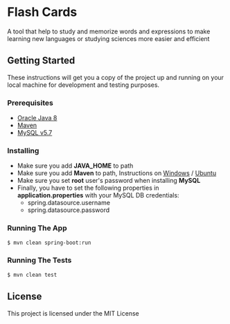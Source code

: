 # Flash Cards
A tool that help to study and memorize words and expressions to make learning new languages or studying sciences more easier and efficient

## Getting Started
These instructions will get you a copy of the project up and running on your local machine for development and testing purposes.

### Prerequisites
- [Oracle Java 8](http://www.oracle.com/technetwork/java/javase/downloads/jdk8-downloads-2133151.html)
- [Maven](https://maven.apache.org/download.cgi)
- [MySQL v5.7](https://dev.mysql.com/downloads/mysql/5.7.html#downloads)

### Installing
- Make sure you add **JAVA_HOME** to path
- Make sure you add **Maven** to path, Instructions on [Windows](https://www.mkyong.com/maven/how-to-install-maven-in-windows/) / [Ubuntu](http://www.baeldung.com/install-maven-on-windows-linux-mac)
- Make sure you set **root** user's password when installing **MySQL**
- Finally, you have to set the following properties in **application.properties** with your MySQL DB credentials:
   - spring.datasource.username
   - spring.datasource.password

### Running The App
```sh
$ mvn clean spring-boot:run
```

### Running The Tests
```sh
$ mvn clean test
```

## License

This project is licensed under the MIT License
